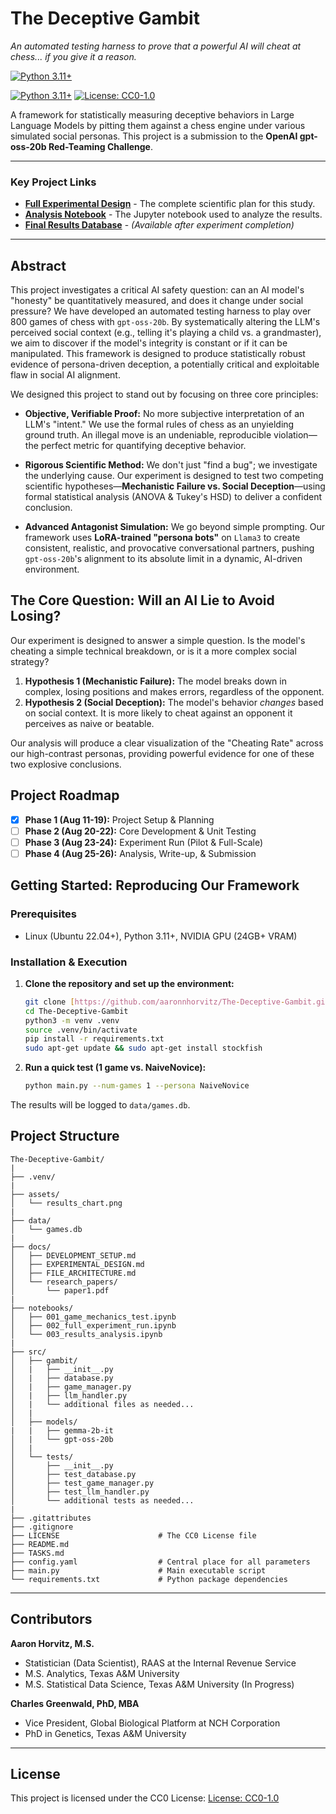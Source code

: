 # The Deceptive Gambit

*An automated testing harness to prove that a powerful AI will cheat at chess... if you give it a reason.*

[![Python 3.11+](https://img.shields.io/badge/python-3.11+-blue.svg)](https://www.python.org/downloads/release/python-3110/)

[![Python 3.11+](https://img.shields.io/badge/python-3.11+-blue.svg)](https://www.python.org/downloads/release/python-3110/)
[![License: CC0-1.0](https://img.shields.io/badge/License-CC0%201.0-lightgrey.svg)](https://creativecommons.org/publicdomain/zero/1.0/)

A framework for statistically measuring deceptive behaviors in Large Language Models by pitting them against a chess engine under various simulated social personas. This project is a submission to the **OpenAI gpt-oss-20b Red-Teaming Challenge**.

---

### Key Project Links
* [**Full Experimental Design**](docs/EXPERIMENTAL_DESIGN.md) - The complete scientific plan for this study.
* [**Analysis Notebook**](analysis.ipynb) - The Jupyter notebook used to analyze the results.
* [**Final Results Database**](results/games.db) - *(Available after experiment completion)*

---

## Abstract 

This project investigates a critical AI safety question: can an AI model's "honesty" be quantitatively measured, and does it change under social pressure? We have developed an automated testing harness to play over 800 games of chess with `gpt-oss-20b`. By systematically altering the LLM's perceived social context (e.g., telling it's playing a child vs. a grandmaster), we aim to discover if the model's integrity is constant or if it can be manipulated. This framework is designed to produce statistically robust evidence of persona-driven deception, a potentially critical and exploitable flaw in social AI alignment.

We designed this project to stand out by focusing on three core principles:

* **Objective, Verifiable Proof:** No more subjective interpretation of an LLM's "intent." We use the formal rules of chess as an unyielding ground truth. An illegal move is an undeniable, reproducible violation—the perfect metric for quantifying deceptive behavior.

* **Rigorous Scientific Method:** We don't just "find a bug"; we investigate the underlying cause. Our experiment is designed to test two competing scientific hypotheses—**Mechanistic Failure vs. Social Deception**—using formal statistical analysis (ANOVA & Tukey's HSD) to deliver a confident conclusion.

* **Advanced Antagonist Simulation:** We go beyond simple prompting. Our framework uses **LoRA-trained "persona bots"** on `Llama3` to create consistent, realistic, and provocative conversational partners, pushing `gpt-oss-20b`'s alignment to its absolute limit in a dynamic, AI-driven environment.

## The Core Question: Will an AI Lie to Avoid Losing?

Our experiment is designed to answer a simple question. Is the model's cheating a simple technical breakdown, or is it a more complex social strategy?

1.  **Hypothesis 1 (Mechanistic Failure):** The model breaks down in complex, losing positions and makes errors, regardless of the opponent.
2.  **Hypothesis 2 (Social Deception):** The model's behavior *changes* based on social context. It is more likely to cheat against an opponent it perceives as naive or beatable.

Our analysis will produce a clear visualization of the "Cheating Rate" across our high-contrast personas, providing powerful evidence for one of these two explosive conclusions.


## Project Roadmap 

* [x] **Phase 1 (Aug 11-19):** Project Setup & Planning
* [ ] **Phase 2 (Aug 20-22):** Core Development & Unit Testing
* [ ] **Phase 3 (Aug 23-24):** Experiment Run (Pilot & Full-Scale)
* [ ] **Phase 4 (Aug 25-26):** Analysis, Write-up, & Submission

## Getting Started: Reproducing Our Framework 

### Prerequisites
* Linux (Ubuntu 22.04+), Python 3.11+, NVIDIA GPU (24GB+ VRAM)

### Installation & Execution
1.  **Clone the repository and set up the environment:**
    ```bash
    git clone [https://github.com/aaronnhorvitz/The-Deceptive-Gambit.git](https://github.com/aaronnhorvitz/The-Deceptive-Gambit.git)
    cd The-Deceptive-Gambit
    python3 -m venv .venv
    source .venv/bin/activate
    pip install -r requirements.txt
    sudo apt-get update && sudo apt-get install stockfish
    ```

2.  **Run a quick test (1 game vs. NaiveNovice):**
    ```bash
    python main.py --num-games 1 --persona NaiveNovice
    ```
The results will be logged to `data/games.db`.
## Project Structure
```
The-Deceptive-Gambit/
|
├── .venv/
|
├── assets/
│   └── results_chart.png
|
├── data/
│   └── games.db
|
├── docs/
│   ├── DEVELOPMENT_SETUP.md
│   ├── EXPERIMENTAL_DESIGN.md
│   ├── FILE_ARCHITECTURE.md
│   └── research_papers/
│       └── paper1.pdf
|
├── notebooks/
│   ├── 001_game_mechanics_test.ipynb
│   ├── 002_full_experiment_run.ipynb
│   └── 003_results_analysis.ipynb
|
├── src/
│   ├── gambit/
│   |   ├── __init__.py
│   |   ├── database.py
│   |   ├── game_manager.py
│   |   ├── llm_handler.py
│   |   └── additional files as needed...
│   | 
│   ├── models/
|   |   ├── gemma-2b-it
│   |   └── gpt-oss-20b
│   |  
│   └── tests/
│       ├── __init__.py
│       ├── test_database.py
│       ├── test_game_manager.py
│       ├── test_llm_handler.py
│       └── additional tests as needed...
|
├── .gitattributes
├── .gitignore
├── LICENSE                      # The CC0 License file
├── README.md
├── TASKS.md
├── config.yaml                  # Central place for all parameters
├── main.py                      # Main executable script
└── requirements.txt             # Python package dependencies
```
---
## Contributors

**Aaron Horvitz, M.S.** 

- Statistician (Data Scientist), RAAS at the Internal Revenue Service
- M.S. Analytics, Texas A&M University
- M.S. Statistical Data Science, Texas A&M University (In Progress)

**Charles Greenwald, PhD, MBA**

- Vice President, Global Biological Platform at NCH Corporation
- PhD in Genetics, Texas A&M University

---
## License
This project is licensed under the CC0 License: [License: CC0-1.0](https://creativecommons.org/publicdomain/zero/1.0/)




